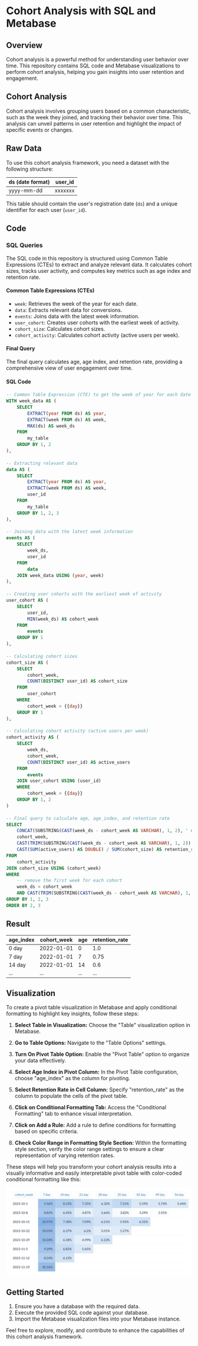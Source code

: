 # Cohort Analysis with SQL and Metabase

## Overview
Cohort analysis is a powerful method for understanding user behavior over time. This repository contains SQL code and Metabase visualizations to perform cohort analysis, helping you gain insights into user retention and engagement.

## Cohort Analysis
Cohort analysis involves grouping users based on a common characteristic, such as the week they joined, and tracking their behavior over time. This analysis can unveil patterns in user retention and highlight the impact of specific events or changes.

## Raw Data
To use this cohort analysis framework, you need a dataset with the following structure:

| ds (date format) | user_id |
|-------------------|---------|
| yyyy-mm-dd        | xxxxxxx |

This table should contain the user's registration date (`ds`) and a unique identifier for each user (`user_id`).

## Code
### SQL Queries
The SQL code in this repository is structured using Common Table Expressions (CTEs) to extract and analyze relevant data. It calculates cohort sizes, tracks user activity, and computes key metrics such as age index and retention rate.

#### Common Table Expressions (CTEs)
- `week`: Retrieves the week of the year for each date.
- `data`: Extracts relevant data for conversions.
- `events`: Joins data with the latest week information.
- `user_cohort`: Creates user cohorts with the earliest week of activity.
- `cohort_size`: Calculates cohort sizes.
- `cohort_activity`: Calculates cohort activity (active users per week).

#### Final Query
The final query calculates age, age index, and retention rate, providing a comprehensive view of user engagement over time.

#### SQL Code
```sql
-- Common Table Expression (CTE) to get the week of year for each date
WITH week_data AS (
    SELECT
        EXTRACT(year FROM ds) AS year,
        EXTRACT(week FROM ds) AS week,
        MAX(ds) AS week_ds
    FROM
        my_table
    GROUP BY 1, 2
),

-- Extracting relevant data
data AS (
    SELECT
        EXTRACT(year FROM ds) AS year,
        EXTRACT(week FROM ds) AS week,
        user_id
    FROM
        my_table
    GROUP BY 1, 2, 3
),

-- Joining data with the latest week information
events AS (
    SELECT
        week_ds,
        user_id
    FROM
        data
    JOIN week_data USING (year, week)
),

-- Creating user cohorts with the earliest week of activity
user_cohort AS (
    SELECT
        user_id,
        MIN(week_ds) AS cohort_week
    FROM
        events
    GROUP BY 1
),

-- Calculating cohort sizes
cohort_size AS (
    SELECT
        cohort_week,
        COUNT(DISTINCT user_id) AS cohort_size
    FROM
        user_cohort
    WHERE 
        cohort_week > {{day}}
    GROUP BY 1
),

-- Calculating cohort activity (active users per week)
cohort_activity AS (
    SELECT
        week_ds,
        cohort_week,
        COUNT(DISTINCT user_id) AS active_users
    FROM
        events
    JOIN user_cohort USING (user_id)
    WHERE 
        cohort_week > {{day}}
    GROUP BY 1, 2
)

-- Final query to calculate age, age_index, and retention rate
SELECT
    CONCAT(SUBSTRING(CAST(week_ds - cohort_week AS VARCHAR), 1, 2), ' day') AS age_index,
    cohort_week,
    CAST(TRIM(SUBSTRING(CAST(week_ds - cohort_week AS VARCHAR), 1, 2)) AS BIGINT) AS age,
    CAST(SUM(active_users) AS DOUBLE) / SUM(cohort_size) AS retention_rate
FROM
    cohort_activity
JOIN cohort_size USING (cohort_week)
WHERE
    -- remove the first week for each cohort
    week_ds > cohort_week 
    AND CAST(TRIM(SUBSTRING(CAST(week_ds - cohort_week AS VARCHAR), 1, 2)) AS BIGINT) % 7 = 0
GROUP BY 1, 2, 3
ORDER BY 2, 3
```

## Result
| age_index | cohort_week | age | retention_rate |
|-----------|-------------|-----|-----------------|
| 0 day     | 2022-01-01  | 0   | 1.0             |
| 7 day     | 2022-01-01  | 7   | 0.75            |
| 14 day    | 2022-01-01  | 14  | 0.6             |
| ...       | ...         | ... | ...             |

## Visualization

To create a pivot table visualization in Metabase and apply conditional formatting to highlight key insights, follow these steps:

1. **Select Table in Visualization:** Choose the "Table" visualization option in Metabase.

2. **Go to Table Options:** Navigate to the "Table Options" settings.

3. **Turn On Pivot Table Option:** Enable the "Pivot Table" option to organize your data effectively.

4. **Select Age Index in Pivot Column:** In the Pivot Table configuration, choose "age_index" as the column for pivoting.

5. **Select Retention Rate in Cell Column:** Specify "retention_rate" as the column to populate the cells of the pivot table.

6. **Click on Conditional Formatting Tab:** Access the "Conditional Formatting" tab to enhance visual interpretation.

7. **Click on Add a Rule:** Add a rule to define conditions for formatting based on specific criteria.

8. **Check Color Range in Formatting Style Section:** Within the formatting style section, verify the color range settings to ensure a clear representation of varying retention rates.

These steps will help you transform your cohort analysis results into a visually informative and easily interpretable pivot table with color-coded conditional formatting like this:


![cohort analysis visualization in metabase](https://github.com/mahdinasseri/SQL-Metabase-Codes/blob/main/Cohort-Analysis/Cohort-Analysis-Visualization.jpg)

## Getting Started
1. Ensure you have a database with the required data.
2. Execute the provided SQL code against your database.
3. Import the Metabase visualization files into your Metabase instance.

Feel free to explore, modify, and contribute to enhance the capabilities of this cohort analysis framework.
